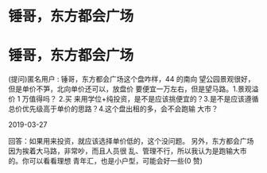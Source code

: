 # 锤哥，东方都会广场

# 锤哥，东方都会广场

(提问)匿名用户 : 锤哥，东方都会广场这个盘咋样，44 的南向 望公园景观很好，但是单价不笋，北向单价还可以，放盘价 要便宜一万左右，但是望马路。1.景观溢价 1 万值得吗？ 2.买 来用学位+纯投资，是不是应该挑便宜的？3.是不是应该遵循 总价优先级高于单价的思路？4.这个盘出租的多，会不会跑输 大市？

2019-03-27

回答：如果用来投资，就应该选择单价低的，这个没问题。 另外，东方都会广场因为挨着大马路，非常吵，而且人员很 乱、管理不行，所以我认为是跑输大市的。你可以看看理想 青年汇，也是小户型，可能会好一些(0 赞)